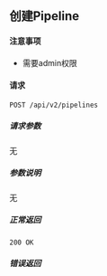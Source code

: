## 创建Pipeline

#### 注意事项

- 需要admin权限

#### 请求

```
POST /api/v2/pipelines
```

##### 请求参数

无

##### 参数说明

无

##### 正常返回

```
200 OK
```

##### 错误返回
